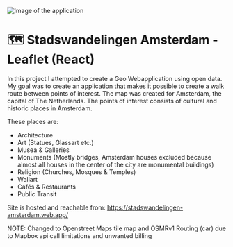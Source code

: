 ![Image of the application](https://github.com/Baeshee/Standwandelingen_Amsterdam-Leaflet/blob/master/Website_image.png)

# 🗺 Stadswandelingen Amsterdam - Leaflet (React)

In this project I attempted to create a Geo Webapplication using open data. My goal was to create an application that makes it possible to create a walk route between points of interest. The map was created for Amsterdam, the capital of The Netherlands. The points of interest consists of cultural and historic places in Amsterdam.

These places are:
- Architecture
- Art (Statues, Glassart etc.)
- Musea & Galleries
- Monuments (Mostly bridges, Amsterdam houses excluded because almost all houses in the center of the city are monumental buildings)
- Religion (Churches, Mosques & Temples)
- Wallart
- Cafés & Restaurants
- Public Transit

Site is hosted and reachable from: https://stadswandelingen-amsterdam.web.app/

NOTE: Changed to Openstreet Maps tile map and OSMRv1 Routing (car) due to Mapbox api call limitations and unwanted billing

